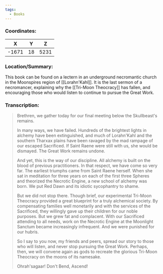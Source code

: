 ```yaml
---
tags:
  - Books
---
```


### Coordinates:
| **X** | **Y**| **Z** |
|:-----:|:----:|:-----:|
|-1671  |18   |5231  |

### Location/Summary:
This book can be found on a lectern in an underground necromantic church in the Moonspires region of [[Lorahn'Kahl]]. It is the last sermon of a necromancer, explaining why the [[Tri-Moon Theocracy]] has fallen, and encouraging those who would listen to continue to pursue the Great Work.

### Transcription:
> Brethren, we gather today for our final meeting below the Skullbeast's remains.
>
> In many ways, we have failed. Hundreds of the brightest lights in alchemy have been extinguished, and much of Lorahn'Kahl and the southern Tharxax plains have been ravaged by the mad
rampage of our escaped Sacrificed. If Saint Raene were still with us, she would be dismayed. The Great Work remains undone.
>
> And yet, this is the way of our discipline. All alchemy is built on the blood of previous practitioners. In that respect, we have come so very far. The earliest triumphs came from Saint Raene herself. When she sat in meditation for three years on each of the first three Spheres and theorized the Necrotic Engine, a new school of alchemy was born. We put Red Dawn and its idiotic sycophantry to shame.
>
> But we did not stop there. Though brief, our experimental Tri-Moon Theocracy provided a great blueprint for a truly alchemical society. By compensating families well monetarily and with the services of the Sacrificed, they willingly gave up their children for our noble purposes. But we grew fat and complacent. With our Sacrificed attending to all needs, work on the Necrotic Engine at the Moonlight Sanctum became increasingly infrequent. And we were punished for our hubris.
>
> So I say to you now, my friends and peers, spread our story to those who will listen, and never stop pursuing the Great Work. Perhaps, then, we will convene again as gods to recreate the glorious Tri-Moon Theocracy on the moons of its namesake.
>
> Ohrah'sagaar! Don't Bend, Ascend!

